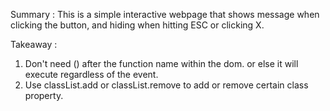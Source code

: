 Summary : This is a simple interactive webpage that shows message when clicking the button, and hiding when hitting ESC or clicking X.

Takeaway :

1. Don't need () after the function name within the dom. or else it will execute regardless of the event.
2. Use classList.add or classList.remove to add or remove certain class property.
